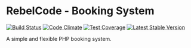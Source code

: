 # RebelCode - Booking System

[![Build Status](https://travis-ci.org/rebelcode/booking-system.svg?branch=master)](https://travis-ci.org/rebelcode/booking-system)
[![Code Climate](https://codeclimate.com/github/rebelcode/booking-system/badges/gpa.svg)](https://codeclimate.com/github/rebelcode/booking-system)
[![Test Coverage](https://codeclimate.com/github/rebelcode/booking-system/badges/coverage.svg)](https://codeclimate.com/github/rebelcode/booking-system/coverage)
[![Latest Stable Version](https://poser.pugx.org/rebelcode/booking-system/version)](https://packagist.org/packages/rebelcode/booking-system)

A simple and flexible PHP booking system.
